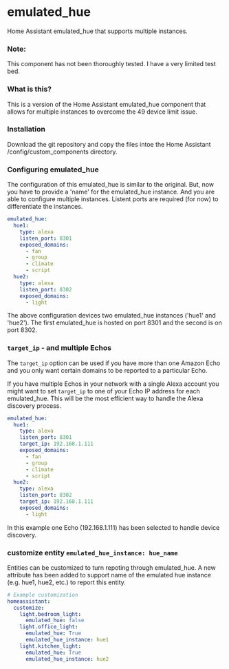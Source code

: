 # emulated_hue
Home Assistant emulated_hue that supports multiple instances.

### Note: 

This component has not been thoroughly tested. I have a very limited test bed.

### What is this?

This is a version of the Home Assistant emulated_hue component that allows for multiple instances to overcome the 49 device limit issue.

### Installation

Download the git repository and copy the files intoe the Home Assistant /config/custom_components directory.

### Configuring emulated_hue

The configuration of this emulated_hue is similar to the original. But, now you have to provide a 'name' for the emulated_hue instance. And you are able to configure multiple instances. Listent ports are required (for now) to differentiate the instances.

``` yaml
emulated_hue:
  hue1:
    type: alexa
    listen_port: 8301
    exposed_domains:
      - fan
      - group
      - climate
      - script
  hue2:
    type: alexa
    listen_port: 8302
    exposed_domains:
      - light
 ```
The above configuration devices two emulated_hue instances ('hue1' and 'hue2'). The first emulated_hue is hosted on port 8301 and the second is on port 8302. 

### `target_ip` - and multiple Echos

The `target_ip` option can be used if you have more than one Amazon Echo and you only want certain domains to be reported to a particular Echo. 

If you have multiple Echos in your network with a single Alexa account you might want to set `target_ip` to one of your Echo IP address for each emulated_hue. This will be the most efficient way to handle the Alexa discovery process.

``` yaml
emulated_hue:
  hue1:
    type: alexa
    listen_port: 8301
    target_ip: 192.168.1.111
    exposed_domains:
      - fan
      - group
      - climate
      - script
  hue2:
    type: alexa
    listen_port: 8302
    target_ip: 192.168.1.111
    exposed_domains:
      - light
 ```
In this example one Echo (192.168.1.111) has been selected to handle device discovery.

### customize entity `emulated_hue_instance: hue_name`

Entities can be customized to turn repoting through emulated_hue. 
A new attribute has been added to support name of the emulated hue instance (e.g. hue1, hue2, etc.) to report this entity.

``` yaml
# Example customization
homeassistant:
  customize:
    light.bedroom_light:
      emulated_hue: false
    light.office_light:
      emulated_hue: True
      emulated_hue_instance: hue1
    light.kitchen_light:
      emulated_hue: True
      emulated_hue_instance: hue2
```

